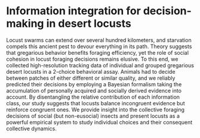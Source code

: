 # Information integration for decision-making in desert locusts
Locust swarms can extend over several hundred kilometers, and starvation compels this ancient pest to devour everything in its path. Theory suggests that gregarious behavior benefits foraging efficiency, yet the role of social cohesion in locust foraging decisions remains elusive. To this end, we collected high-resolution tracking data of individual and grouped gregarious desert locusts in a 2-choice behavioral assay. Animals had to decide between patches of either different or similar quality, and we reliably predicted their decisions by employing a Bayesian formalism taking the accumulation of personally acquired and socially derived evidence into account. By disentangling the relative contribution of each information class, our study suggests that locusts balance incongruent evidence but reinforce congruent ones. We provide insight into the collective foraging decisions of social (but non-eusocial) insects and present locusts as a powerful empirical system to study individual choices and their consequent collective dynamics.